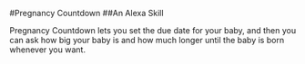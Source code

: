#Pregnancy Countdown
##An Alexa Skill

Pregnancy Countdown lets you set the due date for your baby, and then you can ask how big your baby is and how much longer until the baby is born whenever you want.
